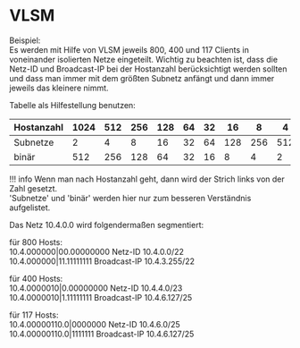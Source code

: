 # VLSM

Beispiel:  
Es werden mit Hilfe von VLSM jeweils 800, 400 und 117 Clients in
voneinander isolierten Netze eingeteilt. Wichtig zu beachten ist, dass die
Netz-ID und Broadcast-IP bei der Hostanzahl berücksichtigt werden sollten und
dass man immer mit dem größten Subnetz anfängt und dann immer jeweils das kleinere
nimmt.

Tabelle als Hilfestellung benutzen:

| Hostanzahl    | 1024 | 512  | 256  | 128  | 64   | 32   | 16   | 8    | 4    | 2    |
|---------------|------|------|------|------|------|------|------|------|------|------|
| Subnetze      | 2    | 4    | 8    | 16   | 32   | 64   | 128  | 256  | 512  | 1024 |
| binär         | 512  | 256  | 128  | 64   | 32   | 16   | 8    | 4    | 2    | 1    |

!!! info
    Wenn man nach Hostanzahl geht, dann wird der Strich links von der Zahl gesetzt.  
    'Subnetze' und 'binär' werden hier nur zum besseren Verständnis aufgelistet.

Das Netz 10.4.0.0 wird folgendermaßen segmentiert:

für 800 Hosts:  
10.4.000000|00.00000000 Netz-ID 10.4.0.0/22  
10.4.000000|11.11111111 Broadcast-IP 10.4.3.255/22

für 400 Hosts:  
10.4.0000010|0.00000000 Netz-ID 10.4.4.0/23  
10.4.0000010|1.11111111 Broadcast-IP 10.4.6.127/25

für 117 Hosts:  
10.4.00000110.0|0000000 Netz-ID 10.4.6.0/25  
10.4.00000110.0|1111111 Broadcast-IP 10.4.6.127/25
